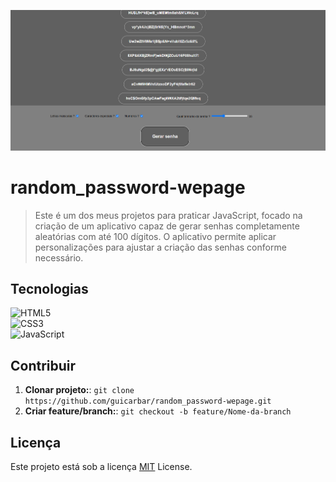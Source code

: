 <p align="center">
 <img src="md/ScreenPrint.png" alt="Exemplo de imagem" width="600px">
</p>


# random_password-wepage

> Este é um dos meus projetos para praticar JavaScript, focado na criação de um aplicativo capaz de gerar senhas completamente aleatórias com até 100 dígitos. O aplicativo permite aplicar personalizações para ajustar a criação das senhas conforme necessário.


## Tecnologias

![HTML5](https://img.shields.io/badge/html5-%23E34F26.svg?style=for-the-badge&logo=html5&logoColor=white)  
![CSS3](https://img.shields.io/badge/css3-%231572B6.svg?style=for-the-badge&logo=css3&logoColor=white)  
![JavaScript](https://img.shields.io/badge/javascript-%23323330.svg?style=for-the-badge&logo=javascript&logoColor=%23F7DF1E)  


## Contribuir

1. **Clonar projeto:**: `git clone https://github.com/guicarbar/random_password-wepage.git`
2. **Criar feature/branch:**: `git checkout -b feature/Nome-da-branch`


## Licença

Este projeto está sob a licença [MIT](LICENSE) License.
